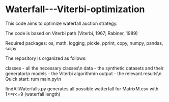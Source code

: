 # Waterfall---Viterbi-optimization
 
This code aims to optimize waterfall auction strategy.

The code is based on Viterbi path (Viterbi, 1967; Rabiner, 1989)

Required packages: os, math, logging, pickle, pprint, copy, numpy, pandas, scipy

The repository is organized as follows:

classes - all the necessary classes\n
data - the synthetic datasets and their generator\n
models - the Viterbi algorithm\n
output - the relevant results\n
Quick start: rum main.py\n

findAllWaterfalls.py generates all possible watterfall for MatrixM.csv with 1<=r<=9 (waterfall length)
